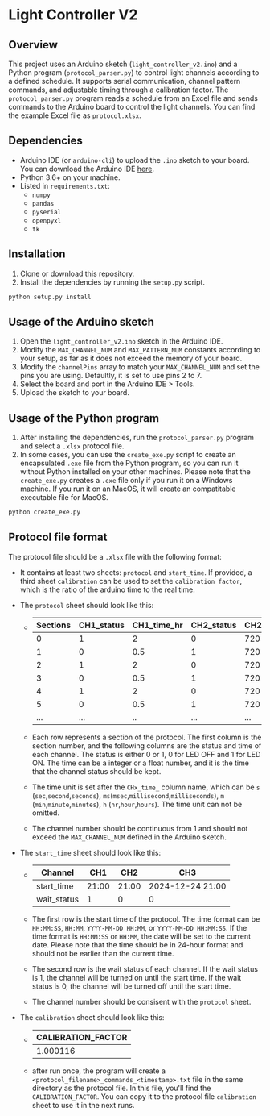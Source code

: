 # Light Controller V2

## Overview
This project uses an Arduino sketch (`light_controller_v2.ino`) and a Python program (`protocol_parser.py`) to control light channels according to a defined schedule. It supports serial communication, channel pattern commands, and adjustable timing through a calibration factor. The `protocol_parser.py` program reads a schedule from an Excel file and sends commands to the Arduino board to control the light channels. You can find the example Excel file as `protocol.xlsx`.

## Dependencies
- Arduino IDE (or `arduino-cli`) to upload the `.ino` sketch to your board. You can download the Arduino IDE [here](https://www.arduino.cc/en/software).
- Python 3.6+ on your machine.
- Listed in `requirements.txt`:  
  - `numpy`  
  - `pandas`  
  - `pyserial`  
  - `openpyxl`  
  - `tk`

## Installation
1. Clone or download this repository.  
2. Install the dependencies by running the `setup.py` script.  
```bash
python setup.py install
```

## Usage of the Arduino sketch
1. Open the `light_controller_v2.ino` sketch in the Arduino IDE.
2. Modify the `MAX_CHANNEL_NUM` and `MAX_PATTERN_NUM` constants according to your setup, as far as it does not exceed the memory of your board.
3. Modify the `channelPins` array to match your `MAX_CHANNEL_NUM` and set the pins you are using. Defaultly, it is set to use pins 2 to 7.
4. Select the board and port in the Arduino IDE > Tools.
5. Upload the sketch to your board.

## Usage of the Python program
1. After installing the dependencies, run the `protocol_parser.py` program and select a ```.xlsx``` protocol file.
2. In some cases, you can use the `create_exe.py` script to create an encapsulated `.exe` file from the Python program, so you can run it without Python installed on your other machines. Please note that the `create_exe.py` creates a `.exe` file only if you run it on a Windows machine. If you run it on an MacOS, it will create an compatitable executable file for MacOS.
```bash
python create_exe.py
```

## Protocol file format
The protocol file should be a ```.xlsx``` file with the following format:
- It contains at least two sheets: `protocol` and `start_time`. If provided, a third sheet `calibration` can be used to set the `calibration factor`, which is the ratio of the arduino time to the real time.
- The `protocol` sheet should look like this:

  - | Sections | CH1_status | CH1_time_hr | CH2_status | CH2_time_ms | CH3_status | CH3_time_sec |
    |----------|------------|--------------|------------|-------------|------------|--------------|
    | 0        | 1          | 2            | 0          | 720         | 0          | 1            | 
    | 1        | 0          | 0.5          | 1          | 720         | 1          | 1            | 
    | 2        | 1          | 2            | 0          | 720         | 0          | 1            | 
    | 3        | 0          | 0.5          | 1          | 720         | 1          | 1            | 
    | 4        | 1          | 2            | 0          | 720         | 0          | 1            | 
    | 5        | 0          | 0.5          | 1          | 720         | 1          | 1            | 
    | ...      | ...        | ..           | ...        | ...         | ...        | ...          | 

  - Each row represents a section of the protocol. The first column is the section number, and the following columns are the status and time of each channel. The status is either 0 or 1, 0 for LED OFF and 1 for LED ON. The time can be a integer or a float number, and it is the time that the channel status should be kept. 
  - The time unit is set after the `CHx_time_` column name, which can be `s` (`sec`,`second`,`seconds`), `ms`(`msec`,`millisecond`,`milliseconds`), `m` (`min`,`minute`,`minutes`), `h` (`hr`,`hour`,`hours`). The time unit can not be omitted.
  - The channel number should be continuous from 1 and should not exceed the `MAX_CHANNEL_NUM` defined in the Arduino sketch.

- The `start_time` sheet should look like this:

  - | Channel    | CH1   | CH2   | CH3              |
    |------------|-------|-------|------------------|
    | start_time | 21:00 | 21:00 | 2024-12-24 21:00 |
    | wait_status| 1     | 0     | 0                |

  - The first row is the start time of the protocol. The time format can be `HH:MM:SS`, `HH:MM`, `YYYY-MM-DD HH:MM`, or `YYYY-MM-DD HH:MM:SS`. If the time format is `HH:MM:SS` or `HH:MM`, the date will be set to the current date. Please note that the time should be in 24-hour format and should not be earlier than the current time.
  - The second row is the wait status of each channel. If the wait status is 1, the channel will be turned on until the start time. If the wait status is 0, the channel will be turned off until the start time. 
  - The channel number should be consisent with the `protocol` sheet.

- The `calibration` sheet should look like this:
  - | CALIBRATION_FACTOR |
    |--------------------|
    | 1.000116           |
  - after run once, the program will create a `<protocol_filename>_commands_<timestamp>.txt` file in the same directory as the protocol file. In this file, you'll find the `CALIBRATION_FACTOR`. You can copy it to the protocol file `calibration` sheet to use it in the next runs.